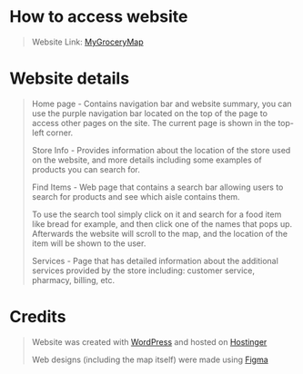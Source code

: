 # How to access website

> Website Link: [MyGroceryMap](https://mygrocerymap.net)
>

# Website details

> Home page - Contains navigation bar and website summary, you can use the purple navigation bar located on the top of the page to access other pages on the site. The current page is shown in the top-left corner.
>
> Store Info - Provides information about the location of the store used on the website, and more details including some examples of products you can search for.
>
> Find Items - Web page that contains a search bar allowing users to search for products and see which aisle contains them.
>
> To use the search tool simply click on it and search for a food item like bread for example, and then click one of the names that pops up. Afterwards the website will scroll to the map, and the location of the item will be shown to the user.
>
> Services - Page that has detailed information about the additional services provided by the store including: customer service, pharmacy, billing, etc.
>

# Credits

> Website was created with [WordPress](https://wordpress.com) and hosted on [Hostinger](https://www.hostinger.com)
>
> Web designs (including the map itself) were made using [Figma](https://www.figma.com)
> 
